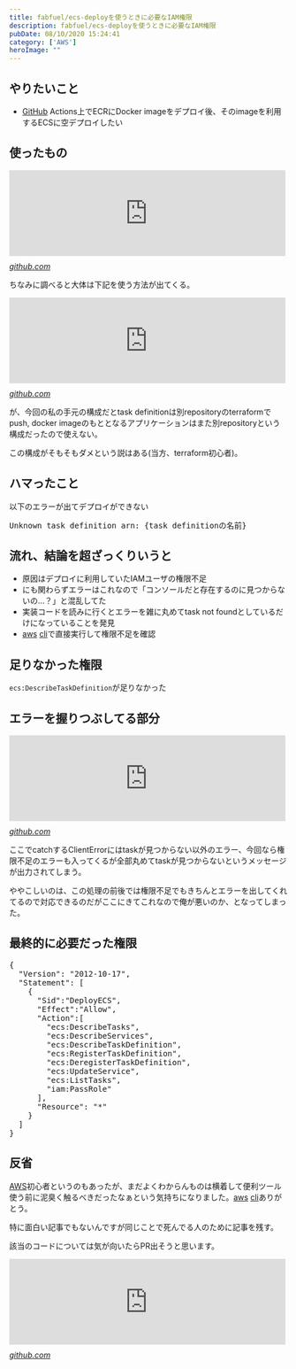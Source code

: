 ```yaml
---
title: fabfuel/ecs-deployを使うときに必要なIAM権限
description: fabfuel/ecs-deployを使うときに必要なIAM権限
pubDate: 08/10/2020 15:24:41
category: ['AWS']
heroImage: ""
---
```

<h2>やりたいこと</h2>

<ul>
<li><a class="keyword" href="http://d.hatena.ne.jp/keyword/GitHub">GitHub</a> Actions上でECRにDocker imageをデプロイ後、そのimageを利用するECSに空デプロイしたい</li>
</ul>


<h2>使ったもの</h2>

<p><iframe src="https://hatenablog-parts.com/embed?url=https%3A%2F%2Fgithub.com%2Ffabfuel%2Fecs-deploy" title="fabfuel/ecs-deploy" class="embed-card embed-webcard" scrolling="no" frameborder="0" style="display: block; width: 100%; height: 155px; max-width: 500px; margin: 10px 0px;"></iframe><cite class="hatena-citation"><a href="https://github.com/fabfuel/ecs-deploy">github.com</a></cite></p>

<p>ちなみに調べると大体は下記を使う方法が出てくる。</p>

<p><iframe src="https://hatenablog-parts.com/embed?url=https%3A%2F%2Fgithub.com%2Faws-actions%2Famazon-ecs-deploy-task-definition" title="aws-actions/amazon-ecs-deploy-task-definition" class="embed-card embed-webcard" scrolling="no" frameborder="0" style="display: block; width: 100%; height: 155px; max-width: 500px; margin: 10px 0px;"></iframe><cite class="hatena-citation"><a href="https://github.com/aws-actions/amazon-ecs-deploy-task-definition">github.com</a></cite></p>

<p>が、今回の私の手元の構成だとtask definitionは別repositoryのterraformでpush, docker imageのもととなるアプリケーションはまた別repositoryという構成だったので使えない。</p>

<p>この構成がそもそもダメという説はある(当方、terraform初心者)。</p>

<h2>ハマったこと</h2>

<p>以下のエラーが出てデプロイができない</p>

<pre class="code" data-lang="" data-unlink>Unknown task definition arn: {task definitionの名前}</pre>


<h2>流れ、結論を超ざっくりいうと</h2>

<ul>
<li>原因はデプロイに利用していたIAMユーザの権限不足</li>
<li>にも関わらずエラーはこれなので「コンソールだと存在するのに見つからないの…？」と混乱してた</li>
<li>実装コードを読みに行くとエラーを雑に丸めてtask not foundとしているだけになっていることを発見</li>
<li><a class="keyword" href="http://d.hatena.ne.jp/keyword/aws">aws</a> <a class="keyword" href="http://d.hatena.ne.jp/keyword/cli">cli</a>で直接実行して権限不足を確認</li>
</ul>


<h2>足りなかった権限</h2>

<p><code>ecs:DescribeTaskDefinition</code>が足りなかった</p>

<h2>エラーを握りつぶしてる部分</h2>

<p><iframe src="https://hatenablog-parts.com/embed?url=https%3A%2F%2Fgithub.com%2Ffabfuel%2Fecs-deploy%2Fblob%2Fdevelop%2Fecs_deploy%2Fecs.py%23L41-L48" title="fabfuel/ecs-deploy" class="embed-card embed-webcard" scrolling="no" frameborder="0" style="display: block; width: 100%; height: 155px; max-width: 500px; margin: 10px 0px;"></iframe><cite class="hatena-citation"><a href="https://github.com/fabfuel/ecs-deploy/blob/develop/ecs_deploy/ecs.py#L41-L48">github.com</a></cite></p>

<p>ここでcatchするClientErrorにはtaskが見つからない以外のエラー、今回なら権限不足のエラーも入ってくるが全部丸めてtaskが見つからないというメッセージが出力されてしまう。</p>

<p>ややこしいのは、この処理の前後では権限不足でもきちんとエラーを出してくれてるので対応できるのだがここにきてこれなので俺が悪いのか、となってしまった。</p>

<h2>最終的に必要だった権限</h2>

<pre class="code" data-lang="" data-unlink>{
  &#34;Version&#34;: &#34;2012-10-17&#34;,
  &#34;Statement&#34;: [
    {
      &#34;Sid&#34;:&#34;DeployECS&#34;,
      &#34;Effect&#34;:&#34;Allow&#34;,
      &#34;Action&#34;:[
        &#34;ecs:DescribeTasks&#34;,
        &#34;ecs:DescribeServices&#34;,
        &#34;ecs:DescribeTaskDefinition&#34;,
        &#34;ecs:RegisterTaskDefinition&#34;,
        &#34;ecs:DeregisterTaskDefinition&#34;,
        &#34;ecs:UpdateService&#34;,
        &#34;ecs:ListTasks&#34;,
        &#34;iam:PassRole&#34;
      ],
      &#34;Resource&#34;: &#34;*&#34;
    }
  ]
}</pre>


<h2>反省</h2>

<p><a class="keyword" href="http://d.hatena.ne.jp/keyword/AWS">AWS</a>初心者というのもあったが、まだよくわからんものは横着して便利ツール使う前に泥臭く触るべきだったなぁという気持ちになりました。<a class="keyword" href="http://d.hatena.ne.jp/keyword/aws">aws</a> <a class="keyword" href="http://d.hatena.ne.jp/keyword/cli">cli</a>ありがとう。</p>

<p>特に面白い記事でもないんですが同じことで死んでる人のために記事を残す。</p>

<p>該当のコードについては気が向いたらPR出そうと思います。</p>

<p><iframe src="https://hatenablog-parts.com/embed?url=https%3A%2F%2Fgithub.com%2Ffabfuel%2Fecs-deploy%2Fissues%2F140" title="Handling permission error when describing task definition · Issue #140 · fabfuel/ecs-deploy" class="embed-card embed-webcard" scrolling="no" frameborder="0" style="display: block; width: 100%; height: 155px; max-width: 500px; margin: 10px 0px;"></iframe><cite class="hatena-citation"><a href="https://github.com/fabfuel/ecs-deploy/issues/140">github.com</a></cite></p>

